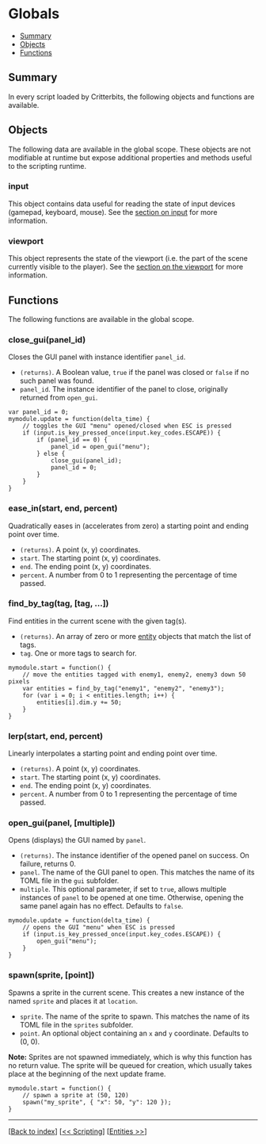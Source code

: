 # Globals

* [Summary](#summary)
* [Objects](#objects)
* [Functions](#functions)

## Summary

In every script loaded by Critterbits, the following objects and functions are available.

## Objects

The following data are available in the global scope. These objects are not modifiable at runtime but expose additional properties and methods useful to the scripting runtime.

### input

This object contains data useful for reading the state of input devices (gamepad, keyboard, mouse). See the [section on input](input.md) for more information.

### viewport

This object represents the state of the viewport (i.e. the part of the scene currently visible to the player). See the [section on the viewport](viewport.md) for more information.

## Functions

The following functions are available in the global scope.

### close_gui(panel_id)

Closes the GUI panel with instance identifier `panel_id`.

* `(returns)`. A Boolean value, `true` if the panel was closed or `false` if no such panel was found.
* `panel_id`. The instance identifier of the panel to close, originally returned from `open_gui`.

```
var panel_id = 0;
mymodule.update = function(delta_time) {
    // toggles the GUI "menu" opened/closed when ESC is pressed
    if (input.is_key_pressed_once(input.key_codes.ESCAPE)) {
        if (panel_id == 0) {
            panel_id = open_gui("menu");
        } else {
            close_gui(panel_id);
            panel_id = 0;
        }
    }
}
```

### ease_in(start, end, percent)

Quadratically eases in (accelerates from zero) a starting point and ending point over time.

* `(returns)`. A point (x, y) coordinates.
* `start`. The starting point (x, y) coordinates.
* `end`. The ending point (x, y) coordinates.
* `percent`. A number from 0 to 1 representing the percentage of time passed.

### find_by_tag(tag, [tag, ...])

Find entities in the current scene with the given tag(s).

* `(returns)`. An array of zero or more [entity](entities.md) objects that match the list of tags.
* `tag`. One or more tags to search for.

```
mymodule.start = function() {
    // move the entities tagged with enemy1, enemy2, enemy3 down 50 pixels
    var entities = find_by_tag("enemy1", "enemy2", "enemy3");
    for (var i = 0; i < entities.length; i++) {
        entities[i].dim.y += 50;
    }
}
```

### lerp(start, end, percent)

Linearly interpolates a starting point and ending point over time.

* `(returns)`. A point (x, y) coordinates.
* `start`. The starting point (x, y) coordinates.
* `end`. The ending point (x, y) coordinates.
* `percent`. A number from 0 to 1 representing the percentage of time passed.

### open_gui(panel, [multiple])

Opens (displays) the GUI named by `panel`.

* `(returns)`. The instance identifier of the opened panel on success. On failure, returns 0.
* `panel`. The name of the GUI panel to open. This matches the name of its TOML file in the `gui` subfolder.
* `multiple`. This optional parameter, if set to `true`, allows multiple instances of `panel` to be opened at one time. Otherwise, opening the same panel again has no effect. Defaults to `false`.

```
mymodule.update = function(delta_time) {
    // opens the GUI "menu" when ESC is pressed
    if (input.is_key_pressed_once(input.key_codes.ESCAPE)) {
        open_gui("menu");
    }
}
```

### spawn(sprite, [point])

Spawns a sprite in the current scene. This creates a new instance of the named `sprite` and places it at `location`.

* `sprite`. The name of the sprite to spawn. This matches the name of its TOML file in the `sprites` subfolder.
* `point`. An optional object containing an `x` and `y` coordinate. Defaults to (0, 0).

**Note:** Sprites are not spawned immediately, which is why this function has no return value. The sprite will be queued for creation, which usually takes place at the beginning of the next update frame.

```
mymodule.start = function() {
    // spawn a sprite at (50, 120)
    spawn("my_sprite", { "x": 50, "y": 120 });
}
```

***
[[Back to index](../index.md)] [[<< Scripting](index.md)] [[Entities >>](entities.md)]
